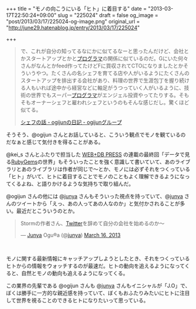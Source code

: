 +++
title = "モノの向こうにいる「ヒト」に着目する"
date = "2013-03-17T22:50:24+09:00"
slug = "225024"
draft = false
og_image = "post/2013/03/17/225024-og-image.png"
original_url = "http://june29.hatenablog.jp/entry/2013/03/17/225024"

+++

<p></p>
<blockquote>で、これが自分の知ってるなにかに似てるなーと思ったんだけど、会社とかスタートアップとかと<a class="keyword" href="http://d.hatena.ne.jp/keyword/%A5%D7%A5%ED%A5%B0%A5%E9%A5%DE">プログラマ</a>の関係に似ているのだ。Gにいた何々さんがなんとかfeed作ってたけどFに買収されてCTOになりましたとかそういうやつ。たくさんの名シェフを育てる店や人がいるようにたくさんのスタートアップを排出する会社があり、料理の世界で生涯包丁を握り続ける人もいれば途中から経営などに軸足がうつっていく人がいるように、技術の世界でもスーパー<a class="keyword" href="http://d.hatena.ne.jp/keyword/%A5%D7%A5%ED%A5%B0%A5%E9%A5%DE">プログラマ</a>がエンジェル投資やってたりする。そもそもオーナーシェフと雇われシェフというのもそんな感じだし。驚くほど似てる。<p><a class="quote" href="http://ogijun.g.hatena.ne.jp/ogijun/20130314/1363246466" title="シェフの話 - ogijunの日記 - ogijunグループ">シェフの話 - ogijunの日記 - ogijunグループ</a></p>
</blockquote>
<p>そうそう、@ogijun さんとお話していると、こういう観点でモノを観ているのだなぁと感じて気付きを得ることがある。</p>
<p>@kei_s さんとふたりで担当した <a class="keyword" href="http://d.hatena.ne.jp/keyword/WEB%2BDB%20PRESS">WEB+DB PRESS</a> の連載の最終回「データで見る<a class="keyword" href="http://d.hatena.ne.jp/keyword/RubyGems">RubyGems</a>の世界」もそういったことを強く意識して書いていて、あのライブラリとあのライブラリは作者が同じで〜とか、モノには必ずそれをつくっている「ヒト」がいて、ヒトに着目することでモノのこともよく理解できるようになってくるよね、と語りかけるような気持ちで取り組んだ。</p>
<p>@ogijun さんの他には @<a class="keyword" href="http://d.hatena.ne.jp/keyword/junya">junya</a> さんもそういった視点を持っていて、@<a class="keyword" href="http://d.hatena.ne.jp/keyword/junya">junya</a> さんのツイートから「えっ、あの人ってあの人なのか」と気付かされることが多い。最近だとこういうのとか。</p>
<p></p>
<blockquote class="twitter-tweet">
<p>Stormの作者さん、<a class="keyword" href="http://d.hatena.ne.jp/keyword/Twitter">Twitter</a>を辞めて自分の会社を始めるのか〜</p>— <a class="keyword" href="http://d.hatena.ne.jp/keyword/Junya">Junya</a> Ogu®a (@<a class="keyword" href="http://d.hatena.ne.jp/keyword/junya">junya</a>) <a href="https://twitter.com/junya/status/312989475955412992">March 16, 2013</a>
</blockquote>
<br>
<script async src="//platform.twitter.com/widgets.js" charset="utf-8"></script><p>モノに関する最新情報にキャッチアップしようとしたとき、それをつくっているヒトからの情報をウォッチするのが最速だ。ヒトの動向を追えるようになってくると、自然とモノの動向も追えるようになってくる。</p>
<p>この業界の先輩である @ogijun さんも @<a class="keyword" href="http://d.hatena.ne.jp/keyword/junya">junya</a> さんもイニシャルが「J.O」で、ぼくは勝手に一方的な親近感を持っていて、ぼくもおふたりみたいにヒトに注目して世界を視ることのできるヒトになりたいって思っている。</p>